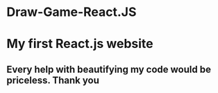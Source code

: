 # Draw-Game-React.JS
<h1>My first React.js website</h1>

<h2>Every help with beautifying my code would be priceless. Thank you</h2>
